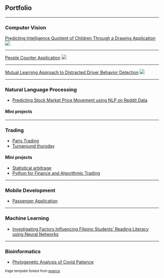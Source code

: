 ## Portfolio

---

### Computer Vision

[Predicting Intelligence Quotient of Children Through a Drawing Application](/cv/projects/1)
<img src="images/cv/overview.jpg?raw=true"/>

---

[People Counter Application](/cv/projects/2)
<img src="images/cv/interface.gif?raw=true"/>

---

[Mutual Learning Approach to Distracted Driver Behavior Detection](/cv/projects/3)
<img src="images/cv/overview_of_the_architecture.png?raw=true"/>

---

### Natural Language Processing

-   [Predicting Stock Market Price Movement using NLP on Reddit Data](/nlp/projects/1)

#### Mini projects

---

### Trading

-   [Pairs Trading](/trading/projects/1)
-   [Turnaround thursday](/trading/projects/2)

#### Mini projects

-   [Statistical arbitrage](/trading/mini/2)
-   [Python for Finance and Algorithmic Trading](/trading/mini/3)

---

### Mobile Development

-   [Passenger Application](mobile/projects/1)

---

### Machine Learning

-   [Investigating Factors Influencing Filipino Students’ Reading Literacy using Neural Networks](machine_learning/projects/1)

---

### Bioinformatics

-   [Phylogenetic Analysis of Covid Patience](bioinformatics/projects/1)

<p style="font-size:11px">Page template forked from <a href="https://github.com/evanca/quick-portfolio">evanca</a></p>
<!-- Remove above link if you don't want to attibute -->
